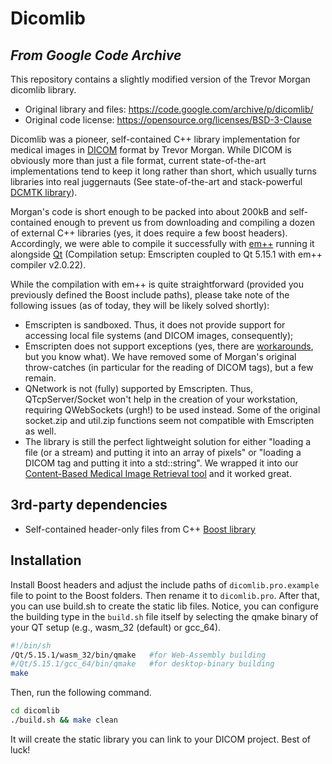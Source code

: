 # Dicomlib
## _From Google Code Archive_

This repository contains a slightly modified version of the Trevor Morgan dicomlib library.

- Original library and files: https://code.google.com/archive/p/dicomlib/
- Original code license: https://opensource.org/licenses/BSD-3-Clause

Dicomlib was a pioneer, self-contained C++ library implementation for medical images in [DICOM][dicom] format by Trevor Morgan. While DICOM is obviously more than just a file format, current state-of-the-art implementations tend to keep it long rather than short, which usually turns libraries into real juggernauts (See state-of-the-art and stack-powerful [DCMTK library][dcmtk]).

Morgan's code is short enough to be packed into about 200kB and self-contained enough to prevent us from downloading and compiling a dozen of external C++ libraries (yes, it does require a few boost headers). Accordingly, we were able to compile it successfully with [em++][wasm] running it alongside [Qt][qt] (Compilation setup: Emscripten coupled to Qt 5.15.1 with em++ compiler v2.0.22).

While the compilation with em++ is quite straightforward (provided you previously defined the Boost include paths), please take note of the following issues (as of today, they will be likely solved shortly):

- Emscripten is sandboxed. Thus, it does not provide support for accessing local file systems (and DICOM images, consequently);
- Emscripten does not support exceptions (yes, there are [workarounds](https://emscripten.org/docs/porting/exceptions.html), but you know what). We have removed some of Morgan's original throw-catches (in particular for the reading of DICOM tags), but a few remain.
- QNetwork is not (fully) supported by Emscripten. Thus, QTcpServer/Socket won't help in the creation of your workstation, requiring QWebSockets (urgh!) to be used instead. Some of the original socket.zip and util.zip functions seem not compatible with Emscripten as well.
- The library is still the perfect lightweight solution for either "loading a file (or a stream) and putting it into an array of pixels" or "loading a DICOM tag and putting it into a std::string". We wrapped it into our [Content-Based Medical Image Retrieval tool][higiia] and it worked great.

## 3rd-party dependencies

- Self-contained header-only files from C++ [Boost library](https://www.boost.org/users/download/)


## Installation

Install Boost headers and adjust the include paths of `dicomlib.pro.example` file to point to the Boost folders. Then rename it to `dicomlib.pro`. After that, you can use build.sh to create the static lib files. Notice, you can configure the building type in the `build.sh` file itself by selecting the qmake binary of your QT setup (e.g., wasm\_32 (default) or gcc\_64).

```sh
#!/bin/sh
/Qt/5.15.1/wasm_32/bin/qmake   #for Web-Assembly building
#/Qt/5.15.1/gcc_64/bin/qmake   #for desktop-binary building
make
```

Then, run the following command.

```sh
cd dicomlib
./build.sh && make clean
```

It will create the static library you can link to your DICOM project. Best of luck!

[//]: # (These are reference links used in the body of this note and get stripped out when the markdown processor does its job. There is no need to format nicely because it shouldn't be seen. Thanks SO - http://stackoverflow.com/questions/4823468/store-comments-in-markdown-syntax)

   [dicom]: <https://www.dicomstandard.org/>
   [dcmtk]: <https://dicom.offis.de/dcmtk.php.en>
   [wasm]: <https://emscripten.org/docs/getting_started/downloads.html>
   [qt]: <https://www.qt.io/download>
   [higiia]: <https://github.com/marcosivni/higiia>
